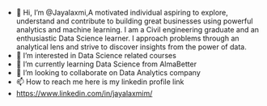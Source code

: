 - 👋 Hi, I’m @Jayalaxmi,A motivated individual aspiring to explore, understand and contribute to building great businesses using powerful analytics and
machine learning. I am a Civil engineering graduate and an enthusiastic Data Science learner. I approach problems through an analytical
lens and strive to discover insights from the power of data.
- 👀 I’m interested in Data Science related courses
- 🌱 I’m currently learning Data Science from AlmaBetter
- 💞️ I’m looking to collaborate on Data Analytics company
- 📫 How to reach me here is my linkedin profile link
- https://www.linkedin.com/in/jayalaxmim/

<!---
Jaya9522/Jaya9522 is a ✨ special ✨ repository because its `README.md` (this file) appears on your GitHub profile.
You can click the Preview link to take a look at your changes.
--->
